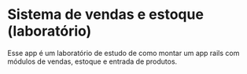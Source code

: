 # Sistema de vendas e estoque (laboratório)

Esse app é um laboratório de estudo de como montar um app rails com módulos de vendas, estoque e entrada de produtos.
